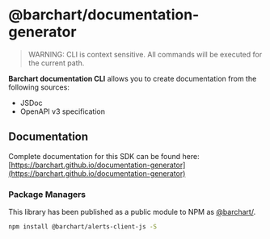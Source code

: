 # @barchart/documentation-generator

> WARNING: CLI is context sensitive. All commands will be executed for the current path.

**Barchart documentation CLI** allows you to create documentation from the following sources:

* JSDoc
* OpenAPI v3 specification

## Documentation

Complete documentation for this SDK can be found here: [https://barchart.github.io/documentation-generator](https://barchart.github.io/documentation-generator)

### Package Managers

This library has been published as a public module to NPM as [@barchart/](https://www.npmjs.com/package/@barchart/alerts-client-js).

 ```sh
 npm install @barchart/alerts-client-js -S